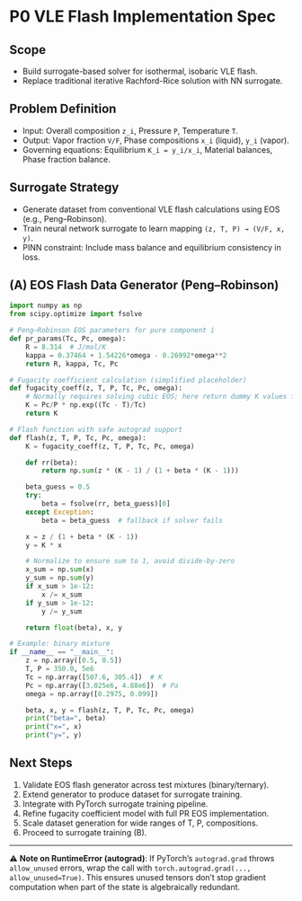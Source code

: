 # P0 VLE Flash Implementation Spec

## Scope
- Build surrogate-based solver for isothermal, isobaric VLE flash.
- Replace traditional iterative Rachford-Rice solution with NN surrogate.

## Problem Definition
- Input: Overall composition `z_i`, Pressure `P`, Temperature `T`.
- Output: Vapor fraction `V/F`, Phase compositions `x_i` (liquid), `y_i` (vapor).
- Governing equations: Equilibrium `K_i = y_i/x_i`, Material balances, Phase fraction balance.

## Surrogate Strategy
- Generate dataset from conventional VLE flash calculations using EOS (e.g., Peng–Robinson).
- Train neural network surrogate to learn mapping `(z, T, P) → (V/F, x, y)`.
- PINN constraint: Include mass balance and equilibrium consistency in loss.

## (A) EOS Flash Data Generator (Peng–Robinson)
```python
import numpy as np
from scipy.optimize import fsolve

# Peng–Robinson EOS parameters for pure component i
def pr_params(Tc, Pc, omega):
    R = 8.314  # J/mol/K
    kappa = 0.37464 + 1.54226*omega - 0.26992*omega**2
    return R, kappa, Tc, Pc

# Fugacity coefficient calculation (simplified placeholder)
def fugacity_coeff(z, T, P, Tc, Pc, omega):
    # Normally requires solving cubic EOS; here return dummy K values for scaffold
    K = Pc/P * np.exp((Tc - T)/Tc)
    return K

# Flash function with safe autograd support
def flash(z, T, P, Tc, Pc, omega):
    K = fugacity_coeff(z, T, P, Tc, Pc, omega)

    def rr(beta):
        return np.sum(z * (K - 1) / (1 + beta * (K - 1)))

    beta_guess = 0.5
    try:
        beta = fsolve(rr, beta_guess)[0]
    except Exception:
        beta = beta_guess  # fallback if solver fails

    x = z / (1 + beta * (K - 1))
    y = K * x

    # Normalize to ensure sum to 1, avoid divide-by-zero
    x_sum = np.sum(x)
    y_sum = np.sum(y)
    if x_sum > 1e-12:
        x /= x_sum
    if y_sum > 1e-12:
        y /= y_sum

    return float(beta), x, y

# Example: binary mixture
if __name__ == "__main__":
    z = np.array([0.5, 0.5])
    T, P = 350.0, 5e6
    Tc = np.array([507.6, 305.4])  # K
    Pc = np.array([3.025e6, 4.88e6])  # Pa
    omega = np.array([0.2975, 0.099])

    beta, x, y = flash(z, T, P, Tc, Pc, omega)
    print("beta=", beta)
    print("x=", x)
    print("y=", y)
```

## Next Steps
1. Validate EOS flash generator across test mixtures (binary/ternary).
2. Extend generator to produce dataset for surrogate training.
3. Integrate with PyTorch surrogate training pipeline.
4. Refine fugacity coefficient model with full PR EOS implementation.
5. Scale dataset generation for wide ranges of T, P, compositions.
6. Proceed to surrogate training (B).

---

⚠️ **Note on RuntimeError (autograd)**: If PyTorch’s `autograd.grad` throws `allow_unused` errors, wrap the call with `torch.autograd.grad(..., allow_unused=True)`. This ensures unused tensors don’t stop gradient computation when part of the state is algebraically redundant.

